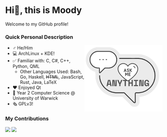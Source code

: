 # Hi👋, this is Moody

Welcome to my GitHub profile!

### Quick Personal Description

<a href="https://github.com/moodyhunter/moodyhunter/issues/new?title=Hi%20Moody,%20I ...">
  <img width="250" align="right" style="float: right; margin: 0 0 10px 0;" src="ask_me2.png"/>
</a>

- ♂️ He/Him
- 💻 ArchLinux + KDE!
- ✅ Familiar with: C, C#, C++, Python, QML
  - Other Languages Used: Bash, Go, Haskell, ~~HTML~~, JavaScript, Rust, Java, LaTeX
- ❤️ Enjoyed Qt
- 🏫 Year 2 Computer Science @ University of Warwick
- 🗞️ GPLv3!

### My Contributions

<img src="https://github-readme-stats.vercel.app/api/wakatime?username=moodyhunter&langs_count=12&theme=nightowl&layout=compact"/> <img width="500" align="top" src="https://github-readme-stats.vercel.app/api?username=moodyhunter&theme=nightowl&show_icons=true&count_private=true"/>
